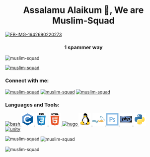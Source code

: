 <h1 align="center">Assalamu Alaikum 👋, We are Muslim-Squad</h1>
<a href="https://ibb.co/HVMgKrm"><img src="https://i.ibb.co/nbVkwDh/FB-IMG-1642690220273.jpg" alt="FB-IMG-1642690220273" border="0"></a>
<h3 align="center">1 spammer way</h3>

<p align="left"> <img src="https://komarev.com/ghpvc/?username=muslim-squad&label=Profile%20views&color=0e75b6&style=flat" alt="muslim-squad" /> </p>

<p align="left"> <a href="https://github.com/ryo-ma/github-profile-trophy"><img src="https://github-profile-trophy.vercel.app/?username=muslim-squad" alt="muslim-squad" /></a> </p>


<h3 align="left">Connect with me:</h3>
<p align="left">
<a href="https://twitter.com/muslim-squad" target="blank"><img align="center" src="https://github.com/Muslim-Squad/simple-calc/blob/main/twitter-logo-png-5859.png" alt="muslim-squad" height="30" width="40" /></a>
<a href="https://instagram.com/muslim-squad" target="blank"><img align="center" src="https://github.com/Muslim-Squad/simple-calc/blob/main/logo-instagram-png-13547.png" alt="muslim-squad" height="30" width="40" /></a>
<a href="https://m.youtube.com/channel/UCXkxbgYQX_wqCGu8bAKGhOA" target="blank"><img align="center" src="https://github.com/Muslim-Squad/simple-calc/blob/main/youtube-logo-png-46031.png" alt="muslim-squad" height="30" width="40" /></a>
</p>

<h3 align="left">Languages and Tools:</h3>
<p align="left"> <a href="https://www.gnu.org/software/bash/" target="_blank"> <img src="https://www.vectorlogo.zone/logos/gnu_bash/gnu_bash-icon.svg" alt="bash" width="40" height="40"/> </a> <a href="https://www.cprogramming.com/" target="_blank"> <img src="https://raw.githubusercontent.com/devicons/devicon/master/icons/c/c-original.svg" alt="c" width="40" height="40"/> </a> <a href="https://www.w3schools.com/css/" target="_blank"> <img src="https://raw.githubusercontent.com/devicons/devicon/master/icons/css3/css3-original-wordmark.svg" alt="css3" width="40" height="40"/> </a> <a href="https://www.w3.org/html/" target="_blank"> <img src="https://raw.githubusercontent.com/devicons/devicon/master/icons/html5/html5-original-wordmark.svg" alt="html5" width="40" height="40"/> </a> <a href="https://gohugo.io/" target="_blank"> <img src="https://api.iconify.design/logos-hugo.svg" alt="hugo" width="40" height="40"/> </a> <a href="https://www.linux.org/" target="_blank"> <img src="https://raw.githubusercontent.com/devicons/devicon/master/icons/linux/linux-original.svg" alt="linux" width="40" height="40"/> </a> <a href="https://www.mysql.com/" target="_blank"> <img src="https://raw.githubusercontent.com/devicons/devicon/master/icons/mysql/mysql-original-wordmark.svg" alt="mysql" width="40" height="40"/> </a> <a href="https://www.photoshop.com/en" target="_blank"> <img src="https://raw.githubusercontent.com/devicons/devicon/master/icons/photoshop/photoshop-line.svg" alt="photoshop" width="40" height="40"/> </a> <a href="https://www.php.net" target="_blank"> <img src="https://raw.githubusercontent.com/devicons/devicon/master/icons/php/php-original.svg" alt="php" width="40" height="40"/> </a> <a href="https://www.python.org" target="_blank"> <img src="https://raw.githubusercontent.com/devicons/devicon/master/icons/python/python-original.svg" alt="python" width="40" height="40"/> </a> <a href="https://unity.com/" target="_blank"> <img src="https://www.vectorlogo.zone/logos/unity3d/unity3d-icon.svg" alt="unity" width="40" height="40"/> </a> </p>

<p><img align="left" src="https://github-readme-stats.vercel.app/api/top-langs?username=muslim-squad&show_icons=true&locale=en&layout=compact" alt="muslim-squad" /></p>

<p>&nbsp;<img align="center" src="https://github-readme-stats.vercel.app/api?username=muslim-squad&show_icons=true&locale=en" alt="muslim-squad" /></p>

<p><img align="center" src="https://github-readme-streak-stats.herokuapp.com/?user=muslim-squad&" alt="muslim-squad" /></p>
